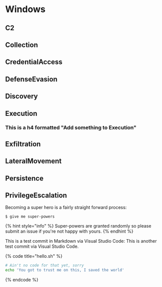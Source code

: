 # Windows

## C2

## Collection

## CredentialAccess

## DefenseEvasion

## Discovery

## Execution

### This is a h4 formatted "Add something to Execution"

## Exfiltration

## LateralMovement

## Persistence

## PrivilegeEscalation

Becoming a super hero is a fairly straight forward process:

```text
$ give me super-powers
```

{% hint style="info" %}
Super-powers are granted randomly so please submit an issue if you're not happy with yours.
{% endhint %}

This is a test commit in Markdown via Visual Studio Code: This is another test commit via Visual Studio Code.

{% code title="hello.sh" %}
```bash
# Ain't no code for that yet, sorry
echo 'You got to trust me on this, I saved the world'
```
{% endcode %}

